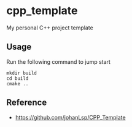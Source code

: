 
# cpp_template

My personal C++ project template

## Usage
Run the following command to jump start

```
mkdir build
cd build
cmake ..
```

## Reference
- https://github.com/johanLsp/CPP_Template
